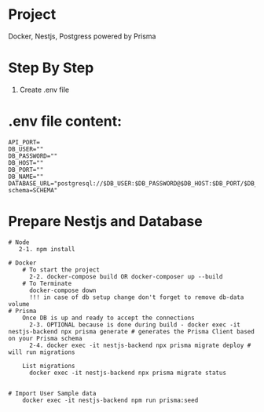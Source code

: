 # Project
Docker, Nestjs, Postgress powered by Prisma

# Step By Step

1. Create .env file
  # .env file content:
    API_PORT=
    DB_USER=""
    DB_PASSWORD=""
    DB_HOST=""
    DB_PORT=""
    DB_NAME=""
    DATABASE_URL="postgresql://$DB_USER:$DB_PASSWORD@$DB_HOST:$DB_PORT/$DB_NAME?schema=SCHEMA"


# Prepare Nestjs and Database

    # Node
       2-1. npm install
  
    # Docker
        # To start the project
          2-2. docker-compose build OR docker-composer up --build
        # To Terminate 
          docker-compose down
          !!! in case of db setup change don't forget to remove db-data volume
    # Prisma 
        Once DB is up and ready to accept the connections
          2-3. OPTIONAL because is done during build - docker exec -it nestjs-backend npx prisma generate # generates the Prisma Client based on your Prisma schema
          2-4. docker exec -it nestjs-backend npx prisma migrate deploy # will run migrations
      
        List migrations
          docker exec -it nestjs-backend npx prisma migrate status


    # Import User Sample data
        docker exec -it nestjs-backend npm run prisma:seed
